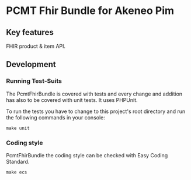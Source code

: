 # PCMT Fhir Bundle for Akeneo Pim

## Key features

FHIR product & item API. 

## Development
### Running Test-Suits
The PcmtFhirBundle is covered with tests and every change and addition has also to be covered with unit tests. It uses PHPUnit.

To run the tests you have to change to this project's root directory and run the following commands in your console:

```
make unit
```

### Coding style
PcmtFhirBundle the coding style can be checked with Easy Coding Standard.

```
make ecs
```
